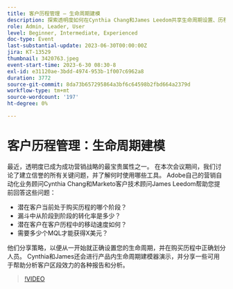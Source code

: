 ```yaml
---
title: 客户历程管理 — 生命周期建模
description: 探索透明度如何在Cynthia Chang和James Leedom共享生命周期设置、历程分段策略并演示Marketo Engage的生命周期建模器、报告和分析工具时，构建营销可信度。
role: Admin, Leader, User
level: Beginner, Intermediate, Experienced
doc-type: Event
last-substantial-update: 2023-06-30T00:00:00Z
jira: KT-13529
thumbnail: 3420763.jpeg
event-start-time: 2023-6-30 08:30-8
exl-id: e31120ae-3bdd-4974-953b-1f007c6962a8
duration: 3772
source-git-commit: 8da73b657295864a3bf6c64598b2fbd664a2379d
workflow-type: tm+mt
source-wordcount: '197'
ht-degree: 0%

---
```


# 客户历程管理：生命周期建模

最近，透明度已成为成功营销战略的最宝贵属性之一。 在本次会议期间，我们讨论了建立信誉的所有关键问题，并了解何时使用哪些工具。 Adobe自己的营销自动化业务顾问Cynthia Chang和Marketo客户技术顾问James Leedom帮助您提前回答这些问题：

* 潜在客户当前处于购买历程的哪个阶段？
* 漏斗中从阶段到阶段的转化率是多少？
* 潜在客户在客户历程中的移动速度如何？
* 需要多少个MQL才能获得X美元？

他们分享策略，以便从一开始就正确设置您的生命周期，并在购买历程中正确划分人员。 Cynthia和James还会进行产品内生命周期建模器演示，并分享一些可用于帮助分析客户区段效力的各种报告和分析。

>[!VIDEO](https://video.tv.adobe.com/v/3420763/?learn=on)
